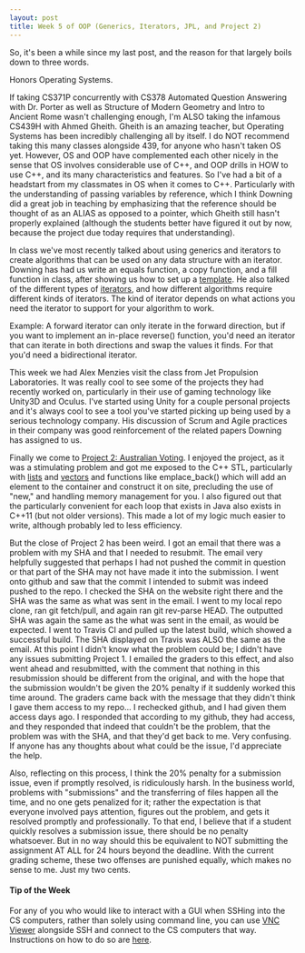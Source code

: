 ```yaml
---
layout: post
title: Week 5 of OOP (Generics, Iterators, JPL, and Project 2)
---
```


So, it's been a while since my last post, and the reason for that largely boils down to three words.

Honors Operating Systems.

If taking CS371P concurrently with CS378 Automated Question Answering with Dr. Porter as well as Structure of Modern Geometry and Intro to Ancient Rome wasn't challenging enough, I'm ALSO taking the infamous CS439H with Ahmed Gheith. Gheith is an amazing teacher, but Operating Systems has been incredibly challenging all by itself. I do NOT recommend taking this many classes alongside 439, for anyone who hasn't taken OS yet. However, OS and OOP have complemented each other nicely in the sense that OS involves considerable use of C++, and OOP drills in HOW to use C++, and its many characteristics and features. So I've had a bit of a headstart from my classmates in OS when it comes to C++. Particularly with the understanding of passing variables by reference, which I think Downing did a great job in teaching by emphasizing that the reference should be thought of as an ALIAS as opposed to a pointer, which Gheith still hasn't properly explained (although the students better have figured it out by now, because the project due today requires that understanding).

In class we've most recently talked about using generics and iterators to create algorithms that can be used on any data structure with an iterator. Downing has had us write an equals function, a copy function, and a fill function in class, after showing us how to set up a [template](http://www.codeproject.com/Articles/257589/An-Idiots-Guide-to-Cplusplus-Templates-Part). He also talked of the different types of [iterators](http://www.cplusplus.com/reference/iterator/), and how different algorithms require different kinds of iterators. The kind of iterator depends on what actions you need the iterator to support for your algorithm to work.

Example: A forward iterator can only iterate in the forward direction, but if you want to implement an in-place reverse() function, you'd need an iterator that can iterate in both directions and swap the values it finds. For that you'd need a bidirectional iterator.

This week we had Alex Menzies visit the class from Jet Propulsion Laboratories. It was really cool to see some of the projects they had recently worked on, particularly in their use of gaming technology like Unity3D and Oculus. I've started using Unity for a couple personal projects and it's always cool to see a tool you've started picking up being used by a serious technology company. His discussion of Scrum and Agile practices in their company was good reinforcement of the related papers Downing has assigned to us.

Finally we come to [Project 2: Australian Voting](http://uva.onlinejudge.org/index.php?option=com_onlinejudge&Itemid=8&category=13&page=show_problem&problem=1083). I enjoyed the project, as it was a stimulating problem and got me exposed to the C++ STL, particularly with [lists](http://www.cplusplus.com/reference/list/list/) and [vectors](http://www.cplusplus.com/reference/vector/vector/) and functions like emplace_back() which will add an element to the container and construct it on site, precluding the use of "new," and handling memory management for you. I also figured out that the particularly convenient for each loop that exists in Java also exists in C++11 (but not older versions). This made a lot of my logic much easier to write, although probably led to less efficiency.

But the close of Project 2 has been weird. I got an email that there was a problem with my SHA and that I needed to resubmit. The email very helpfully suggested that perhaps I had not pushed the commit in question or that part of the SHA may not have made it into the submission. I went onto github and saw that the commit I intended to submit was indeed pushed to the repo. I checked the SHA on the website right there and the SHA was the same as what was sent in the email. I went to my local repo clone, ran git fetch/pull, and again ran git rev-parse HEAD. The outputted SHA was again the same as the what was sent in the email, as would be expected. I went to Travis CI and pulled up the latest build, which showed a successful build. The SHA displayed on Travis was ALSO the same as the email. At this point I didn't know what the problem could be; I didn't have any issues submitting Project 1. I emailed the graders to this effect, and also went ahead and resubmitted, with the comment that nothing in this resubmission should be different from the original, and with the hope that the submission wouldn't be given the 20% penalty if it suddenly worked this time around. The graders came back with the message that they didn't think I gave them access to my repo... I rechecked github, and I had given them access days ago. I responded that according to my github, they had access, and they responded that indeed that couldn't be the problem, that the problem was with the SHA, and that they'd get back to me. Very confusing. If anyone has any thoughts about what could be the issue, I'd appreciate the help.

Also, reflecting on this process, I think the 20% penalty for a submission issue, even if promptly resolved, is ridiculously harsh. In the business world, problems with "submissions" and the transferring of files happen all the time, and no one gets penalized for it; rather the expectation is that everyone involved pays attention, figures out the problem, and gets it resolved promptly and professionally. To that end, I believe that if a student quickly resolves a submission issue, there should be no penalty whatsoever. But in no way should this be equivalent to NOT submitting the assignment AT ALL for 24 hours beyond the deadline. With the current grading scheme, these two offenses are punished equally, which makes no sense to me. Just my two cents.

#### Tip of the Week

For any of you who would like to interact with a GUI when SSHing into the CS computers, rather than solely using command line, you can use [VNC Viewer](https://www.realvnc.com/download/viewer/) alongside SSH and connect to the CS computers that way. Instructions on how to do so are [here](http://www.science.smith.edu/~ejensen/vncssh.html).


